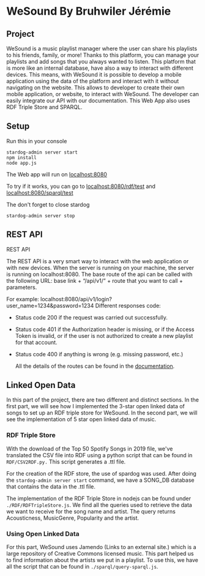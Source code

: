 
# WeSound By Bruhwiler Jérémie

## Project

WeSound is a music playlist manager where the user can share his playlists to his friends, family, or more! Thanks to this platform, you can manage your playlists and add songs that you always wanted to listen. This platform that is more like an internal database, have also a way to interact with different devices. This means, with WeSound it is possible to develop a mobile application using the data of the platform and interact with it without navigating on the website. This allows to developer to create their own mobile application, or website, to interact with WeSound. The developer can easily integrate our API with our documentation.
This Web App also uses RDF Triple Store and SPARQL.

## Setup

Run this in your console

    stardog-admin server start
    npm install
    node app.js

The Web app will run on [localhost:8080](localhost:8080)

To try if it works, you can go to [localhost:8080/rdf/test](localhost:8080/rdf/test) and [localhost:8080/sparql/test](localhost:8080/sparql/test)

The don't forget to close stardog

    stardog-admin server stop

## REST API

REST API

The REST API is a very smart way to interact with the web application or with new devices. When the server is running on your machine, the server is running on localhost:8080. The base route of the api can be called with the following URL: base link + “/api/v1/” + route that you want to call + parameters.

For example: localhost:8080/api/v1/login?user_name=1234&password=1234 Different responses code:

- Status code 200 if the request was carried out successfully.

- Status code 401 if the Authorization header is missing, or if the Access Token is invalid, or if the user is not authorized to create a new playlist for that account.

- Status code 400 if anything is wrong (e.g. missing password, etc.)

    All the details of the routes can be found in the [documentation](https://documenter.getpostman.com/view/5496386/SzYUZg9M?version=latest).

## Linked Open Data

In this part of the project, there are two different and distinct sections. In the first part, we will see how I implemented the 3-star open linked data of songs to set up an RDF triple store for WeSound. In the second part, we will see the implementation of 5 star open linked data of music.

### RDF Triple Store

With the download of the Top 50 Spotify Songs in 2019 file, we've translated the CSV file into RDF using a python script that can be found in `RDF/CSV2RDF.py.` This script generates a .ttl file.

For the creation of the RDF store, the use of spardog was used. After doing the 
`stardog-admin server start` command, we have a SONG_DB database that contains the data in the .ttl file.

The implementation of the RDF Triple Store in nodejs can be found under `./RDF/RDFTripleStore.js`. We find all the queries used to retrieve the data we want to receive for the song name and artist. The query returns Acousticness, MusicGenre, Popularity and the artist.

### Using Open Linked Data

For this part, WeSound uses Jamendo (Links to an external site.) which is a large repository of Creative Commons licensed music. This part helped us to find information about the artists we put in a playlist. To use this, we have all the script that can be found in `./sparql/query-sparql.js`.
